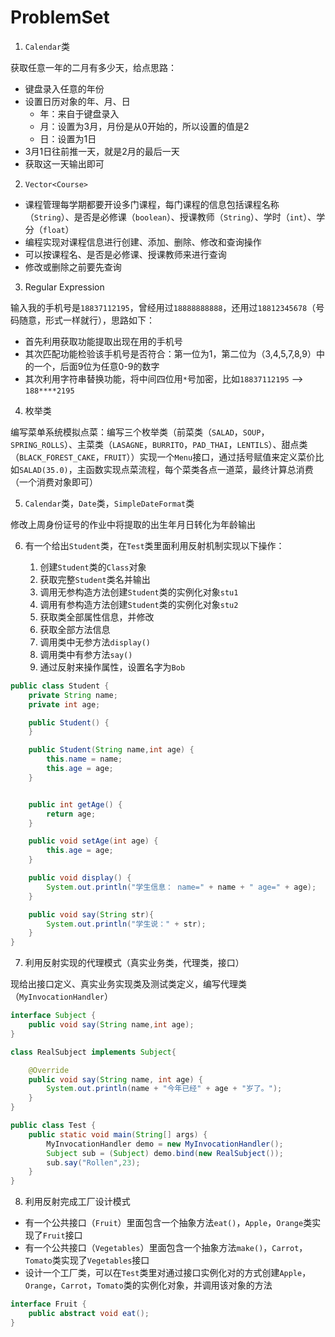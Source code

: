 # ProblemSet

1. `Calendar`类

获取任意一年的二月有多少天，给点思路： 
- 键盘录入任意的年份
-  设置日历对象的年、月、日
    - 年：来自于键盘录入
    - 月：设置为3月，月份是从0开始的，所以设置的值是2
    - 日：设置为1日
-  3月1日往前推一天，就是2月的最后一天
-  获取这一天输出即可

2. `Vector<Course>`

- 课程管理每学期都要开设多门课程，每门课程的信息包括课程名称（`String`）、是否是必修课（`boolean`）、授课教师（`String`）、学时（`int`）、学分（`float`）
- 编程实现对课程信息进行创建、添加、删除、修改和查询操作
- 可以按课程名、是否是必修课、授课教师来进行查询
- 修改或删除之前要先查询

3. Regular Expression

输入我的手机号是`18837112195`，曾经用过`18888888888`，还用过`18812345678`（号码随意，形式一样就行），思路如下：

- 首先利用获取功能提取出现在用的手机号
- 其次匹配功能检验该手机号是否符合：第一位为1，第二位为（3,4,5,7,8,9）中的一个，后面9位为任意0-9的数字
- 其次利用字符串替换功能，将中间四位用`*`号加密，比如`18837112195` ——> `188****2195`

4. 枚举类

编写菜单系统模拟点菜：编写三个枚举类（前菜类（`SALAD`，`SOUP`，`SPRING_ROLLS`）、主菜类（`LASAGNE`，`BURRITO`，`PAD_THAI`，`LENTILS`）、甜点类（`BLACK_FOREST_CAKE`，`FRUIT`））实现一个`Menu`接口，通过括号赋值来定义菜价比如`SALAD(35.0)`，主函数实现点菜流程，每个菜类各点一道菜，最终计算总消费（一个消费对象即可）

5. `Calendar`类，`Date`类，`SimpleDateFormat`类

修改上周身份证号的作业中将提取的出生年月日转化为年龄输出

6. 有一个给出`Student`类，在`Test`类里面利用反射机制实现以下操作：
	
	1. 创建`Student`类的`Class`对象
	2. 获取完整`Student`类名并输出
	3. 调用无参构造方法创建`Student`类的实例化对象`stu1`
	4. 调用有参构造方法创建`Student`类的实例化对象`stu2`
	5. 获取类全部属性信息，并修改
	6. 获取全部方法信息
	7. 调用类中无参方法`display()`
	8. 调用类中有参方法`say()`
	9. 通过反射来操作属性，设置名字为`Bob`

```Java
public class Student {
	private String name;
	private int age;

	public Student() {
	}

	public Student(String name,int age) {
		this.name = name;
		this.age = age;
	}


	public int getAge() {
		return age;
	}

	public void setAge(int age) {
		this.age = age;
	}

	public void display() {
		System.out.println("学生信息： name=" + name + " age=" + age);
	}

	public void say(String str){
		System.out.println("学生说：" + str);
	}
}
```

7. 利用反射实现的代理模式（真实业务类，代理类，接口）

现给出接口定义、真实业务实现类及测试类定义，编写代理类（`MyInvocationHandler`）

```Java
interface Subject {
	public void say(String name,int age);
}

class RealSubject implements Subject{

	@Override
	public void say(String name, int age) {
		System.out.println(name + "今年已经" + age + "岁了。");
	}
}
```

```Java
public class Test {
	public static void main(String[] args) {
		MyInvocationHandler demo = new MyInvocationHandler();
		Subject sub = (Subject) demo.bind(new RealSubject());
		sub.say("Rollen",23);
	}
}
```

8. 利用反射完成工厂设计模式

- 有一个公共接口（`Fruit`）里面包含一个抽象方法`eat()`，`Apple`，`Orange`类实现了`Fruit`接口
- 有一个公共接口（`Vegetables`）里面包含一个抽象方法`make()`，`Carrot`，`Tomato`类实现了`Vegetables`接口
- 设计一个工厂类，可以在`Test`类里对通过接口实例化对的方式创建`Apple`，`Orange`，`Carrot`，`Tomato`类的实例化对象，并调用该对象的方法

```Java
interface Fruit {
	public abstract void eat();
}
```